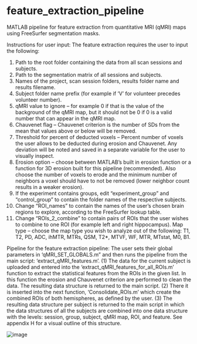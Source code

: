 # feature_extraction_pipeline
MATLAB pipeline for feature extraction from quantitative MRI (qMRI) maps using FreeSurfer segmentation masks.

Instructions for user input:
The feature extraction requires the user to input the following:
1.	Path to the root folder containing the data from all scan sessions and subjects. 
2.	Path to the segmentation matrix of all sessions and subjects.
3.	Names of the project, scan session folders, results folder name and results filename. 
4.	Subject folder name prefix (for example if ‘V’ for volunteer precedes volunteer number).
5.	qMRI value to ignore – for example 0 if that is the value of the background of the qMRI map, but it should not be 0 if 0 is a valid number that can appear in the qMRI map.
6.	Chauvenet flag – Chauvenet criterion is the number of SDs from the mean that values above or below will be removed.
7.	Threshold for percent of deducted voxels – Percent number of voxels the user allows to be deducted during erosion and Chauvenet. Any deviation will be noted and saved in a separate variable for the user to visually inspect.
8.	Erosion option – choose between MATLAB’s built in erosion function or a function for 3D erosion built for this pipeline (recommended). Also choose the number of voxels to erode and the minimum number of neighbors a voxel should have to not be removed (lower neighbor count results in a weaker erosion).
9.	If the experiment contains groups, edit “experiment_group” and “control_group” to contain the folder names of the respective subjects.
10.	Change “ROI_names” to contain the names of the user’s chosen brain regions to explore, according to the FreeSurfer lookup table.
11.	Change “ROIs_2_combine” to contain pairs of ROIs that the user wishes to combine to one ROI (for example left and right hippocampus).
Map type – choose the map type you wish to analyze out of the following: T1, T2, PD, ADC, ihMTR, MTRs, QSM, T2*, MTVF, WF, MTR, MTstat, M0, B1.

Pipeline for the feature extraction pipeline:
The user sets their global parameters in ‘qMRI_SET_GLOBALS.m” and then runs the pipeline from the main script: ‘extract_qMRI_features.m’. 
(1)	The data for the current subject is uploaded and entered into the ‘extract_qMRI_features_for_all_ROIs.m’ function to extract the statistical features from the ROIs in the given list. In this function the erosion and Chauvenet criterion are performed to clean the data. The resulting data structure is returned to the main script.
(2)	There it is inserted into the next function, ‘Consolidate_ROIs.m’ which create the combined ROIs of both hemispheres, as defined by the user.
(3)	The resulting data structure per subject is returned to the main script in which the data structures of all the subjects are combined into one data structure with the levels: session, group, subject, qMRI map, ROI, and feature. See appendix H for a visual outline of this structure.

![image](https://github.com/NoamBenEliezer/feature_extraction_pipeline/assets/105850627/e7f73c94-704b-4e52-a157-ff19ec35f12f)
